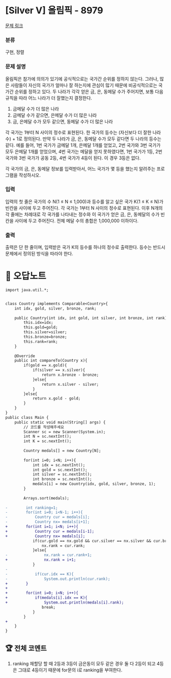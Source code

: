 # [Silver V] 올림픽 - 8979 

[문제 링크](https://www.acmicpc.net/problem/8979) 

### 분류

구현, 정렬

### 문제 설명

<p>올림픽은 참가에 의의가 있기에 공식적으로는 국가간 순위를 정하지 않는다. 그러나, 많은 사람들이 자신의 국가가 얼마나 잘 하는지에 관심이 많기 때문에 비공식적으로는 국가간 순위를 정하고 있다. 두 나라가 각각 얻은 금, 은, 동메달 수가 주어지면, 보통 다음 규칙을 따라 어느 나라가 더 잘했는지 결정한다.</p>

<ol>
	<li>금메달 수가 더 많은 나라 </li>
	<li>금메달 수가 같으면, 은메달 수가 더 많은 나라</li>
	<li>금, 은메달 수가 모두 같으면, 동메달 수가 더 많은 나라 </li>
</ol>

<p>각 국가는 1부터 N 사이의 정수로 표현된다. 한 국가의 등수는 (자신보다 더 잘한 나라 수) + 1로 정의된다. 만약 두 나라가 금, 은, 동메달 수가 모두 같다면 두 나라의 등수는 같다. 예를 들어, 1번 국가가 금메달 1개, 은메달 1개를 얻었고, 2번 국가와 3번 국가가 모두 은메달 1개를 얻었으며, 4번 국가는 메달을 얻지 못하였다면, 1번 국가가 1등, 2번 국가와 3번 국가가 공동 2등, 4번 국가가 4등이 된다. 이 경우 3등은 없다. </p>

<p>각 국가의 금, 은, 동메달 정보를 입력받아서, 어느 국가가 몇 등을 했는지 알려주는 프로그램을 작성하시오. </p>

### 입력 

 <p>입력의 첫 줄은 국가의 수 N(1 ≤ N ≤ 1,000)과 등수를 알고 싶은 국가 K(1 ≤ K ≤ N)가 빈칸을 사이에 두고 주어진다. 각 국가는 1부터 N 사이의 정수로 표현된다. 이후 N개의 각 줄에는 차례대로 각 국가를 나타내는 정수와 이 국가가 얻은 금, 은, 동메달의 수가 빈칸을 사이에 두고 주어진다. 전체 메달 수의 총합은 1,000,000 이하이다.</p>

### 출력 

 <p>출력은 단 한 줄이며, 입력받은 국가 K의 등수를 하나의 정수로 출력한다. 등수는 반드시 문제에서 정의된 방식을 따라야 한다. </p>



#  🚀  오답노트 

```diff
import java.util.*;


class Country implements Comparable<Country>{
    int idx, gold, silver, bronze, rank;
    
    public Country(int idx, int gold, int silver, int bronze, int rank){
        this.idx=idx;
        this.gold=gold;
        this.silver=silver;
        this.bronze=bronze;
        this.rank=rank;
    }
    
    @Override
    public int compareTo(Country x){
        if(gold == x.gold){
            if(silver == x.silver){
                return x.bronze - bronze;
            }else{
                return x.silver - silver;
            }
        }else{
            return x.gold - gold;
        }
    }
}
public class Main {
    public static void main(String[] args) {
        // 코드를 작성해주세요
        Scanner sc = new Scanner(System.in);
        int N = sc.nextInt();
        int K = sc.nextInt();
        
        Country medals[] = new Country[N];
        
        for(int i=0; i<N; i++){
            int idx = sc.nextInt();
            int gold = sc.nextInt();
            int silver = sc.nextInt();
            int bronze = sc.nextInt();
            medals[i] = new Country(idx, gold, silver, bronze, 1);
        }
        
        Arrays.sort(medals);
        
-        int ranking=1;
-        for(int i=0; i<N-1; i++){
-            Country cur = medals[i];
-            Country nx= medals[i+1];
+        for(int i=1; i<N; i++){
+            Country cur = medals[i-1];
+            Country nx= medals[i];
            if(cur.gold == nx.gold && cur.silver == nx.silver && cur.bronze == nx.bronze){
                nx.rank = cur.rank;
            }else{
-                nx.rank = cur.rank+1;
+                nx.rank = i+1;
            }
-            
-            if(cur.idx == K){
-                System.out.println(cur.rank);
+        }
+
+        for(int i=0; i<N; i++){
+            if(medals[i].idx == K){
+                System.out.println(medals[i].rank);
                break;
            }
        }
+        
    }
}

```


 ## 🏆 전체 코멘트 

1. ranking 재할당 할 때 2등과 3등이 금은동이 모두 같은 경우 둘 다 2등이 되고 4등은 그대로 4등이기 때문에 for문의 i로 ranking을 부여한다.
